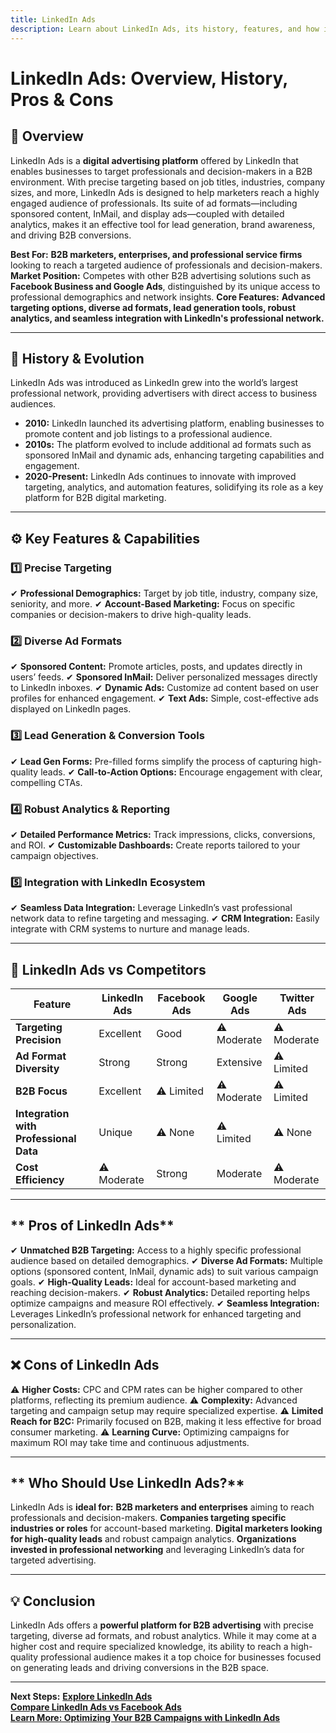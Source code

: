 ```yaml
---
title: LinkedIn Ads
description: Learn about LinkedIn Ads, its history, features, and how it compares to other B2B advertising platforms.
---
```


# **LinkedIn Ads: Overview, History, Pros & Cons**

## **📌 Overview**  
LinkedIn Ads is a **digital advertising platform** offered by LinkedIn that enables businesses to target professionals and decision-makers in a B2B environment. With precise targeting based on job titles, industries, company sizes, and more, LinkedIn Ads is designed to help marketers reach a highly engaged audience of professionals. Its suite of ad formats—including sponsored content, InMail, and display ads—coupled with detailed analytics, makes it an effective tool for lead generation, brand awareness, and driving B2B conversions.

 **Best For:** **B2B marketers, enterprises, and professional service firms** looking to reach a targeted audience of professionals and decision-makers.
 **Market Position:** Competes with other B2B advertising solutions such as **Facebook Business and Google Ads**, distinguished by its unique access to professional demographics and network insights.
 **Core Features:** **Advanced targeting options, diverse ad formats, lead generation tools, robust analytics, and seamless integration with LinkedIn's professional network.**

---

## **📜 History & Evolution**  
LinkedIn Ads was introduced as LinkedIn grew into the world’s largest professional network, providing advertisers with direct access to business audiences.

- **2010:** LinkedIn launched its advertising platform, enabling businesses to promote content and job listings to a professional audience.
- **2010s:** The platform evolved to include additional ad formats such as sponsored InMail and dynamic ads, enhancing targeting capabilities and engagement.
- **2020-Present:** LinkedIn Ads continues to innovate with improved targeting, analytics, and automation features, solidifying its role as a key platform for B2B digital marketing.

---

## **⚙️ Key Features & Capabilities**

### **1️⃣ Precise Targeting**
✔ **Professional Demographics:** Target by job title, industry, company size, seniority, and more.
✔ **Account-Based Marketing:** Focus on specific companies or decision-makers to drive high-quality leads.

### **2️⃣ Diverse Ad Formats**
✔ **Sponsored Content:** Promote articles, posts, and updates directly in users’ feeds.
✔ **Sponsored InMail:** Deliver personalized messages directly to LinkedIn inboxes.
✔ **Dynamic Ads:** Customize ad content based on user profiles for enhanced engagement.
✔ **Text Ads:** Simple, cost-effective ads displayed on LinkedIn pages.

### **3️⃣ Lead Generation & Conversion Tools**
✔ **Lead Gen Forms:** Pre-filled forms simplify the process of capturing high-quality leads.
✔ **Call-to-Action Options:** Encourage engagement with clear, compelling CTAs.

### **4️⃣ Robust Analytics & Reporting**
✔ **Detailed Performance Metrics:** Track impressions, clicks, conversions, and ROI.
✔ **Customizable Dashboards:** Create reports tailored to your campaign objectives.

### **5️⃣ Integration with LinkedIn Ecosystem**
✔ **Seamless Data Integration:** Leverage LinkedIn’s vast professional network data to refine targeting and messaging.
✔ **CRM Integration:** Easily integrate with CRM systems to nurture and manage leads.

---

## **🔄 LinkedIn Ads vs Competitors**

| Feature                   | LinkedIn Ads         | Facebook Ads      | Google Ads          | Twitter Ads       |
|---------------------------|----------------------|-------------------|---------------------|-------------------|
| **Targeting Precision**   |  Excellent         |  Good           | ⚠ Moderate         | ⚠ Moderate       |
| **Ad Format Diversity**   |  Strong            |  Strong         |  Extensive        | ⚠ Limited        |
| **B2B Focus**             |  Excellent         | ⚠ Limited        | ⚠ Moderate         | ⚠ Limited        |
| **Integration with Professional Data** |  Unique  | ⚠ None         | ⚠ Limited         | ⚠ None           |
| **Cost Efficiency**       | ⚠ Moderate          |  Strong         |  Moderate         | ⚠ Moderate       |

---

## ** Pros of LinkedIn Ads**
✔ **Unmatched B2B Targeting:** Access to a highly specific professional audience based on detailed demographics.
✔ **Diverse Ad Formats:** Multiple options (sponsored content, InMail, dynamic ads) to suit various campaign goals.
✔ **High-Quality Leads:** Ideal for account-based marketing and reaching decision-makers.
✔ **Robust Analytics:** Detailed reporting helps optimize campaigns and measure ROI effectively.
✔ **Seamless Integration:** Leverages LinkedIn’s professional network for enhanced targeting and personalization.

---

## **❌ Cons of LinkedIn Ads**
⚠ **Higher Costs:** CPC and CPM rates can be higher compared to other platforms, reflecting its premium audience.
⚠ **Complexity:** Advanced targeting and campaign setup may require specialized expertise.
⚠ **Limited Reach for B2C:** Primarily focused on B2B, making it less effective for broad consumer marketing.
⚠ **Learning Curve:** Optimizing campaigns for maximum ROI may take time and continuous adjustments.

---

## ** Who Should Use LinkedIn Ads?**
LinkedIn Ads is **ideal for:**
 **B2B marketers and enterprises** aiming to reach professionals and decision-makers.
 **Companies targeting specific industries or roles** for account-based marketing.
 **Digital marketers looking for high-quality leads** and robust campaign analytics.
 **Organizations invested in professional networking** and leveraging LinkedIn’s data for targeted advertising.

---

## **💡 Conclusion**
LinkedIn Ads offers a **powerful platform for B2B advertising** with precise targeting, diverse ad formats, and robust analytics. While it may come at a higher cost and require specialized knowledge, its ability to reach a high-quality professional audience makes it a top choice for businesses focused on generating leads and driving conversions in the B2B space.

---

 **Next Steps:**
 **[Explore LinkedIn Ads](https://business.linkedin.com/marketing-solutions/ads)**  
 **[Compare LinkedIn Ads vs Facebook Ads](#)**  
 **[Learn More: Optimizing Your B2B Campaigns with LinkedIn Ads](#)**
